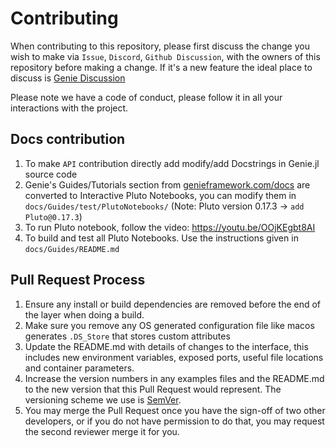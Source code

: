 # Contributing

When contributing to this repository, please first discuss the change you wish to make via `Issue`,
`Discord`, `Github Discussion`, with the owners of this repository before making a change. If it's a new feature the ideal place to discuss is [Genie Discussion](https://github.com/GenieFramework/Genie.jl/discussions)

Please note we have a code of conduct, please follow it in all your interactions with the project.

## Docs contribution

1. To make `API` contribution directly add modify/add Docstrings in Genie.jl source code
2. Genie's Guides/Tutorials section from [genieframework.com/docs]() are converted to Interactive Pluto Notebooks, you can modify them in `docs/Guides/test/PlutoNotebooks/` (Note: Pluto version 0.17.3 -> `add Pluto@0.17.3`)
3. To run Pluto notebook, follow the video: https://youtu.be/OOjKEgbt8AI
4. To build and test all Pluto Notebooks. Use the instructions given in `docs/Guides/README.md`

## Pull Request Process

1. Ensure any install or build dependencies are removed before the end of the layer when doing a
   build.
2. Make sure you remove any OS generated configuration file like macos generates `.DS_Store` that stores custom attributes
3. Update the README.md with details of changes to the interface, this includes new environment
   variables, exposed ports, useful file locations and container parameters.
4. Increase the version numbers in any examples files and the README.md to the new version that this
   Pull Request would represent. The versioning scheme we use is [SemVer](https://semver.org).
5. You may merge the Pull Request once you have the sign-off of two other developers, or if you
   do not have permission to do that, you may request the second reviewer merge it for you.
